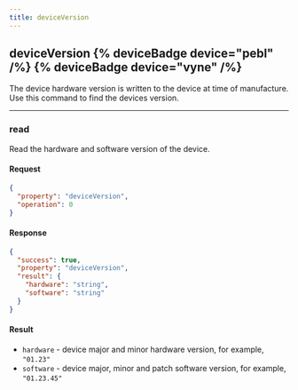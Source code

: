 ```yaml
---
title: deviceVersion
---
```


## deviceVersion {% deviceBadge device="pebl" /%}   {% deviceBadge device="vyne" /%} 
The device hardware version is written to the device at time of manufacture. Use this command to find the devices version.

------------------------------------------------------------------------------------------------------------------

### read
Read the hardware and software version of the device.

#### Request
```json
{
  "property": "deviceVersion",
  "operation": 0
}
```

#### Response
```json
{
  "success": true,
  "property": "deviceVersion",
  "result": {
    "hardware": "string",
    "software": "string"
  }
}
```

#### Result
- `hardware` - device major and minor hardware version, for example, `"01.23"`
- `software` - device major, minor and patch software version, for example, `"01.23.45"`

&nbsp;